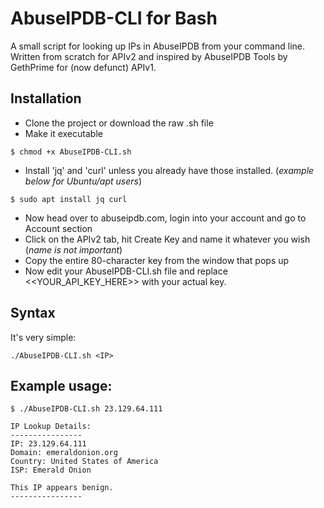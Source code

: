 # AbuseIPDB-CLI for Bash
A small script for looking up IPs in AbuseIPDB from your command line.
Written from scratch for APIv2 and inspired by AbuseIPDB Tools by GethPrime for (now defunct) APIv1.

## Installation
* Clone the project or download the raw .sh file
* Make it executable
```
$ chmod +x AbuseIPDB-CLI.sh
```
* Install 'jq' and 'curl' unless you already have those installed. (*example below for Ubuntu/apt users*)
```
$ sudo apt install jq curl
```
* Now head over to abuseipdb.com, login into your account and go to Account section
* Click on the APIv2 tab, hit Create Key and name it whatever you wish (*name is not important*)
* Copy the entire 80-character key from the window that pops up
* Now edit your AbuseIPDB-CLI.sh file and replace <<YOUR_API_KEY_HERE>> with your actual key.

## Syntax
It's very simple:
```
./AbuseIPDB-CLI.sh <IP>
```

## Example usage:
```
$ ./AbuseIPDB-CLI.sh 23.129.64.111

IP Lookup Details:
----------------
IP: 23.129.64.111
Domain: emeraldonion.org
Country: United States of America
ISP: Emerald Onion

This IP appears benign.
----------------
```
